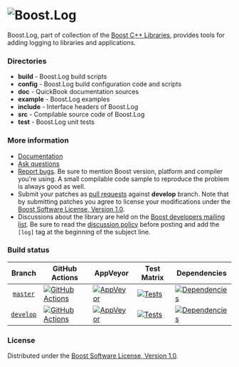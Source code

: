 # ![Boost.Log](doc/logo.png)

Boost.Log, part of collection of the [Boost C++ Libraries](https://github.com/boostorg), provides tools for adding logging to libraries and applications.

### Directories

* **build** - Boost.Log build scripts
* **config** - Boost.Log build configuration code and scripts
* **doc** - QuickBook documentation sources
* **example** - Boost.Log examples
* **include** - Interface headers of Boost.Log
* **src** - Compilable source code of Boost.Log
* **test** - Boost.Log unit tests

### More information

* [Documentation](https://www.boost.org/libs/log)
* [Ask questions](https://stackoverflow.com/questions/ask?tags=c%2B%2B,boost,boost-log)
* [Report bugs](https://github.com/boostorg/log/issues/new). Be sure to mention Boost version, platform and compiler you're using. A small compilable code sample to reproduce the problem is always good as well.
* Submit your patches as [pull requests](https://github.com/boostorg/log/compare) against **develop** branch. Note that by submitting patches you agree to license your modifications under the [Boost Software License, Version 1.0](https://www.boost.org/LICENSE_1_0.txt).
* Discussions about the library are held on the [Boost developers mailing list](https://www.boost.org/community/groups.html#main). Be sure to read the [discussion policy](https://www.boost.org/community/policy.html) before posting and add the `[log]` tag at the beginning of the subject line.

### Build status

Branch          | GitHub Actions | AppVeyor | Test Matrix | Dependencies |
:-------------: | -------------- | -------- | ----------- | ------------ |
[`master`](https://github.com/boostorg/log/tree/master) | [![GitHub Actions](https://github.com/boostorg/log/actions/workflows/ci.yml/badge.svg?branch=master)](https://github.com/boostorg/log/actions?query=branch%3Amaster) | [![AppVeyor](https://ci.appveyor.com/api/projects/status/w7x67cnm82xihei5/branch/master?svg=true)](https://ci.appveyor.com/project/Lastique/log/branch/master) | [![Tests](https://img.shields.io/badge/matrix-master-brightgreen.svg)](https://regression.boost.io/master/developer/log.html) | [![Dependencies](https://img.shields.io/badge/deps-master-brightgreen.svg)](https://pdimov.github.io/boostdep-report/master/log.html)
[`develop`](https://github.com/boostorg/log/tree/develop) | [![GitHub Actions](https://github.com/boostorg/log/actions/workflows/ci.yml/badge.svg?branch=develop)](https://github.com/boostorg/log/actions?query=branch%3Adevelop) | [![AppVeyor](https://ci.appveyor.com/api/projects/status/w7x67cnm82xihei5/branch/develop?svg=true)](https://ci.appveyor.com/project/Lastique/log/branch/develop) | [![Tests](https://img.shields.io/badge/matrix-develop-brightgreen.svg)](https://regression.boost.io/develop/developer/log.html) | [![Dependencies](https://img.shields.io/badge/deps-develop-brightgreen.svg)](https://pdimov.github.io/boostdep-report/develop/log.html)

### License

Distributed under the [Boost Software License, Version 1.0](https://www.boost.org/LICENSE_1_0.txt).
